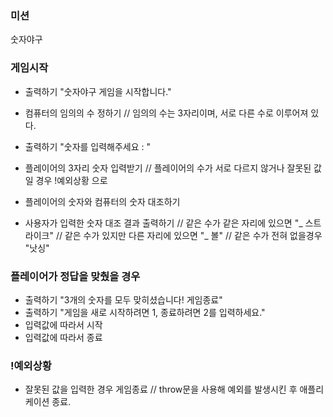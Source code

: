 ### 미션
숫자야구

### 게임시작
- 출력하기 "숫자야구 게임을 시작합니다."
- 컴퓨터의 임의의 수 정하기
// 임의의 수는 3자리이며, 서로 다른 수로 이루어져 있다.

- 출력하기 "숫자를 입력해주세요 : "
- 플레이어의 3자리 숫자 입력받기
// 플레이어의 수가 서로 다르지 않거나 잘못된 값일 경우 !예외상황 으로

- 플레이어의 숫자와 컴퓨터의 숫자 대조하기

- 사용자가 입력한 숫자 대조 결과 출력하기
// 같은 수가 같은 자리에 있으면 "_ 스트라이크"
// 같은 수가 있지만 다른 자리에 있으면 "_ 볼"
// 같은 수가 전혀 없을경우 "낫싱"

### 플레이어가 정답을 맞췄을 경우
- 출력하기 "3개의 숫자를 모두 맞히셨습니다! 게임종료"
- 출력하기 "게임을 새로 시작하려면 1, 종료하려면 2를 입력하세요."
- 입력값에 따라서 시작
- 입력값에 따라서 종료

### !예외상황
- 잘못된 값을 입력한 경우 게임종료
// throw문을 사용해 예외를 발생시킨 후 애플리케이션 종료.
